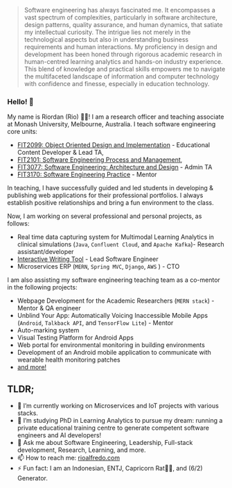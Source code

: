 
<!--
**riordanalfredo/riordanalfredo** is a ✨ _special_ ✨ repository because its `README.md` (this file) appears on your GitHub profile.
Here are some ideas to get you started:
-->
> Software engineering has always fascinated me. It encompasses a vast spectrum of complexities, particularly in software architecture, design patterns, quality assurance, and human dynamics, that satiate my intellectual curiosity. The intrigue lies not merely in the technological aspects but also in understanding business requirements and human interactions. My proficiency in design and development has been honed through rigorous academic research in human-centred learning analytics and hands-on industry experience. This blend of knowledge and practical skills empowers me to navigate the multifaceted landscape of information and computer technology with confidence and finesse, especially in education technology. 

### Hello! 👋

My name is Riordan (Rio) 👨‍🚀! I am a research officer and teaching associate at Monash University, Melbourne, Australia. I teach software engineering core units:
- [FIT2099: Object Oriented Design and Implementation](https://handbook.monash.edu/2022/units/FIT2099) - Educational Content Developer & Lead TA, 
- [FIT2101: Software Engineering Process and Management](https://handbook.monash.edu/2021/units/FIT2101), 
- [FIT3077: Software Engineering: Architecture and Design](https://handbook.monash.edu/2022/units/FIT3077) - Admin TA 
- [FIT3170: Software Engineering Practice](https://handbook.monash.edu/2022/units/FIT3170) - Mentor

In teaching, I have successfully guided and led students in developing & publishing web applications for their professional portfolios. I always establish positive relationships and bring a fun environment to the class. 

Now, I am working on several professional and personal projects, as follows:
- Real time data capturing system for Multimodal Learning Analytics in clinical simulations (`Java`, `Confluent Cloud`, and `Apache Kafka`)- Research assistant/developer
- [Interactive Writing Tool](https://iwt.software) - Lead Software Engineer
- Microservices ERP (`MERN`, `Spring MVC`, `Django`, `AWS` ) - CTO

I am also assisting my software engineering teaching team as a co-mentor in the following projects:
- Webpage Development for the Academic Researchers (`MERN stack`) - Mentor & QA engineer
- Unblind Your App: Automatically Voicing Inaccessible Mobile Apps (`Android`, `Talkback API`, and `TensorFlow Lite`) - Mentor
- Auto-marking system 
- Visual Testing Platform for Android Apps 
- Web portal for environmental monitoring in building environments 
- Development of an Android mobile application to communicate with wearable health monitoring patches
- [and more!](https://github.com/Monash-FIT3170)

## TLDR;
- 🔭 I’m currently working on Microservices and IoT projects with various stacks.
- 🌱 I’m studying PhD in Learning Analytics to pursue my dream: running a private educational training centre to generate competent software engineers and AI developers!
- 💬 Ask me about Software Engineering, Leadership, Full-stack development, Research, Learning, and more.
- 📫 How to reach me: [rioalfredo.com](rioalfredo.com)
- ⚡ Fun fact: I am an Indonesian, ENTJ, Capricorn Rat🐐🐀, and (6/2) Generator.

